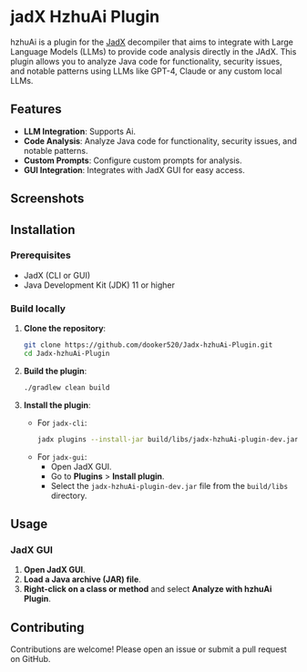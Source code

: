 # jadX HzhuAi Plugin

hzhuAi is a plugin for the [JadX](https://github.com/skylot/jadx) decompiler that aims to integrate with Large Language Models (LLMs) to provide code analysis directly in the JAdX. This plugin allows you to analyze Java code for functionality, security issues, and notable patterns using LLMs like GPT-4, Claude or any custom local LLMs.

## Features

- **LLM Integration**: Supports Ai.
- **Code Analysis**: Analyze Java code for functionality, security issues, and notable patterns.
- **Custom Prompts**: Configure custom prompts for analysis.
- **GUI Integration**: Integrates with JadX GUI for easy access.
## Screenshots

## Installation

### Prerequisites

- JadX (CLI or GUI)
- Java Development Kit (JDK) 11 or higher

### Build locally

1. **Clone the repository**:
    ```sh
    git clone https://github.com/dooker520/Jadx-hzhuAi-Plugin.git
    cd Jadx-hzhuAi-Plugin
    ```

2. **Build the plugin**:
    ```sh
    ./gradlew clean build
    ```

3. **Install the plugin**:
    - For `jadx-cli`:
        ```sh
        jadx plugins --install-jar build/libs/jadx-hzhuAi-plugin-dev.jar
        ```
    - For `jadx-gui`:
        - Open JadX GUI.
        - Go to **Plugins** > **Install plugin**.
        - Select the `jadx-hzhuAi-plugin-dev.jar` file from the `build/libs` directory.

## Usage

### JadX GUI

1. **Open JadX GUI**.
2. **Load a Java archive (JAR) file**.
3. **Right-click on a class or method** and select **Analyze with hzhuAi Plugin**.


## Contributing

Contributions are welcome! Please open an issue or submit a pull request on GitHub.

